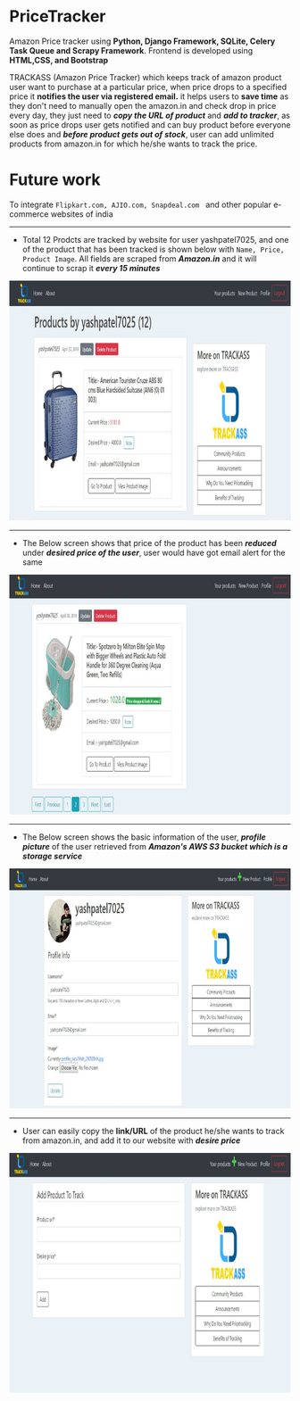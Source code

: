 
# PriceTracker
Amazon Price tracker using **Python, Django Framework, SQLite, Celery Task Queue and Scrapy Framework**. Frontend is developed using **HTML,CSS, and Bootstrap**

TRACKASS (Amazon Price Tracker) which keeps track of amazon product user want to purchase at a particular price, when price drops to a specified price it **notifies the user via registered email.**
it helps users to **save time** as they don't need to manually open the amazon.in and check drop in price every day, they just need to ***copy the URL of product*** and ***add to tracker***, as soon as price drops user gets notified and can buy product before everyone else does and ***before product gets out of stock***, user can add unlimited products from amazon.in for which he/she wants to track the price.

# Future work
To integrate ``Flipkart.com, AJIO.com, Snapdeal.com `` and other popular e-commerce websites of india

<hr>

- Total 12 Prodcts are tracked by website for user yashpatel7025, and one of the product that has been tracked is shown below with 
``Name, Price, Product Image``. All fields are scraped from ***Amazon.in*** and it will continue to scrap it ***every 15 minutes***

<img src="./User_interface_Images_of_Web_View/1.JPG" width="1000" height="430">

---

- The Below screen shows that price of the product has been ***reduced*** under ***desired price of the user***, user would have got email alert for the same

<img src="./User_interface_Images_of_Web_View/2.JPG" width="950" height="430">

---

- The Below screen shows the basic information of the user, ***profile picture*** of the user retrieved from ***Amazon's AWS S3 bucket which is a storage service***

<img src="./User_interface_Images_of_Web_View/4.JPG" width="950" height="430">

---

- User can easily copy the **link/URL** of the product he/she wants to track from amazon.in, and add it to our website with ***desire price***

<img src="./User_interface_Images_of_Web_View/3.JPG" width="950" height="430">
